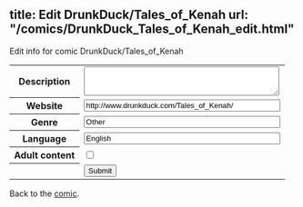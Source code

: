 title: Edit DrunkDuck/Tales_of_Kenah
url: "/comics/DrunkDuck_Tales_of_Kenah_edit.html"
---
Edit info for comic DrunkDuck/Tales_of_Kenah

<form name="comic" action="http://gaepostmail.appspot.com/comic/" method="post">
<table class="comicinfo">
<tr>
<th>Description</th><td><textarea name="description" cols="40" rows="3"></textarea></td>
</tr>
<tr>
<th>Website</th><td><input type="text" name="url" value="http://www.drunkduck.com/Tales_of_Kenah/" size="40"/></td>
</tr>
<tr>
<th>Genre</th><td><input type="text" name="genre" value="Other" size="40"/></td>
</tr>
<tr>
<th>Language</th><td><input type="text" name="language" value="English" size="40"/></td>
</tr>
<tr>
<th>Adult content</th><td><input type="checkbox" name="adult" value="adult" /></td>
</tr>
<tr>
<th></th><td>
<input type="hidden" name="comic" value="DrunkDuck_Tales_of_Kenah" />
<input type="submit" name="submit" value="Submit" />
</td>
</tr>
</table>
</form>

Back to the [comic](DrunkDuck_Tales_of_Kenah.html).
